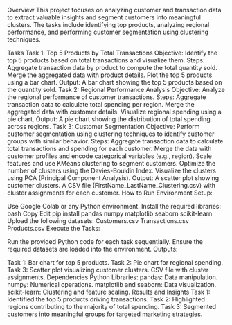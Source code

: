 Overview
This project focuses on analyzing customer and transaction data to extract valuable insights and segment customers into meaningful clusters. The tasks include identifying top products, analyzing regional performance, and performing customer segmentation using clustering techniques.

Tasks
Task 1: Top 5 Products by Total Transactions
Objective: Identify the top 5 products based on total transactions and visualize them.
Steps:
Aggregate transaction data by product to compute the total quantity sold.
Merge the aggregated data with product details.
Plot the top 5 products using a bar chart.
Output: A bar chart showing the top 5 products based on the quantity sold.
Task 2: Regional Performance Analysis
Objective: Analyze the regional performance of customer transactions.
Steps:
Aggregate transaction data to calculate total spending per region.
Merge the aggregated data with customer details.
Visualize regional spending using a pie chart.
Output: A pie chart showing the distribution of total spending across regions.
Task 3: Customer Segmentation
Objective: Perform customer segmentation using clustering techniques to identify customer groups with similar behavior.
Steps:
Aggregate transaction data to calculate total transactions and spending for each customer.
Merge the data with customer profiles and encode categorical variables (e.g., region).
Scale features and use KMeans clustering to segment customers.
Optimize the number of clusters using the Davies-Bouldin Index.
Visualize the clusters using PCA (Principal Component Analysis).
Output:
A scatter plot showing customer clusters.
A CSV file (FirstName_LastName_Clustering.csv) with cluster assignments for each customer.
How to Run
Environment Setup:

Use Google Colab or any Python environment.
Install the required libraries:
bash
Copy
Edit
pip install pandas numpy matplotlib seaborn scikit-learn
Upload the following datasets:
Customers.csv
Transactions.csv
Products.csv
Execute the Tasks:

Run the provided Python code for each task sequentially.
Ensure the required datasets are loaded into the environment.
Outputs:

Task 1: Bar chart for top 5 products.
Task 2: Pie chart for regional spending.
Task 3:
Scatter plot visualizing customer clusters.
CSV file with cluster assignments.
Dependencies
Python Libraries:
pandas: Data manipulation.
numpy: Numerical operations.
matplotlib and seaborn: Data visualization.
scikit-learn: Clustering and feature scaling.
Results and Insights
Task 1: Identified the top 5 products driving transactions.
Task 2: Highlighted regions contributing to the majority of total spending.
Task 3: Segmented customers into meaningful groups for targeted marketing strategies.
